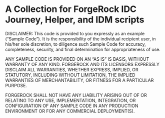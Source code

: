 # A Collection for ForgeRock IDC Journey, Helper, and IDM scripts

DISCLAIMER: This code is provided to you expressly as an example  (“Sample Code”). It is the responsibility of the individual recipient user, in his/her sole discretion, to diligence such Sample Code for accuracy, completeness, security, and final determination for appropriateness of use. 

ANY SAMPLE CODE IS PROVIDED ON AN “AS IS” IS BASIS, WITHOUT WARRANTY OF ANY KIND. FORGEROCK AND ITS LICENSORS EXPRESSLY DISCLAIM ALL WARRANTIES,  WHETHER EXPRESS, IMPLIED, OR STATUTORY, INCLUDING WITHOUT LIMITATION, THE IMPLIED WARRANTIES  OF MERCHANTABILITY, OR FITNESS FOR A PARTICULAR PURPOSE.

FORGEROCK SHALL NOT HAVE ANY LIABILITY ARISING OUT OF OR RELATING TO ANY USE, IMPLEMENTATION, INTEGRATION, OR CONFIGURATION OF ANY SAMPLE CODE IN ANY PRODUCTION ENVIRONMENT OR FOR ANY COMMERCIAL DEPLOYMENT(S).
